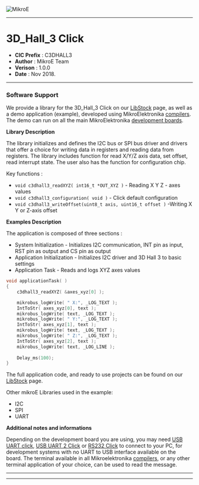 ![MikroE](http://www.mikroe.com/img/designs/beta/logo_small.png)

---

# 3D_Hall_3 Click

- **CIC Prefix**  : C3DHALL3
- **Author**      : MikroE Team
- **Verison**     : 1.0.0
- **Date**        : Nov 2018.

---


### Software Support

We provide a library for the 3D_Hall_3 Click on our [LibStock](https://libstock.mikroe.com/projects/view/2648/3d-hall-3-click) 
page, as well as a demo application (example), developed using MikroElektronika 
[compilers](http://shop.mikroe.com/compilers). The demo can run on all the main 
MikroElektronika [development boards](http://shop.mikroe.com/development-boards).

**Library Description**

The library initializes and defines the I2C bus or SPI bus driver and drivers that offer a choice for writing data in registers and reading data from registers.
The library includes function for read X/Y/Z axis data, set offset, read interrupt state.
The user also has the function for configuration chip.

Key functions :

- ``` void c3dhall3_readXYZ( int16_t *OUT_XYZ ) ``` - Reading X Y Z - axes values
- ``` void c3dhall3_configuration( void ) ``` - Click default configuration
- ``` void c3dhall3_writeOffset(uint8_t axis, uint16_t offset ) ``` -Writing X Y or Z-axis offset 

**Examples Description**

The application is composed of three sections :

- System Initialization - Initializes I2C communication, INT pin as input, RST pin as output and CS pin as output
- Application Initialization - Initializes I2C driver and 3D Hall 3 to basic settings
- Application Task - Reads and logs XYZ axes values


```.c
void applicationTask( )
{
    c3dhall3_readXYZ( &axes_xyz[0] );

    mikrobus_logWrite( " X:", _LOG_TEXT );
    IntToStr( axes_xyz[0], text );
    mikrobus_logWrite( text, _LOG_TEXT );
    mikrobus_logWrite( " Y:", _LOG_TEXT );
    IntToStr( axes_xyz[1], text );
    mikrobus_logWrite( text, _LOG_TEXT );
    mikrobus_logWrite( " Z:", _LOG_TEXT );
    IntToStr( axes_xyz[2], text );
    mikrobus_logWrite( text, _LOG_LINE );
    
    Delay_ms(100);
}
```

The full application code, and ready to use projects can be found on our 
[LibStock](https://libstock.mikroe.com/projects/view/2648/3d-hall-3-click) page.

Other mikroE Libraries used in the example:

- I2C
- SPI
- UART

**Additional notes and informations**

Depending on the development board you are using, you may need 
[USB UART click](http://shop.mikroe.com/usb-uart-click), 
[USB UART 2 Click](http://shop.mikroe.com/usb-uart-2-click) or 
[RS232 Click](http://shop.mikroe.com/rs232-click) to connect to your PC, for 
development systems with no UART to USB interface available on the board. The 
terminal available in all Mikroelektronika 
[compilers](http://shop.mikroe.com/compilers), or any other terminal application 
of your choice, can be used to read the message.

---
---
